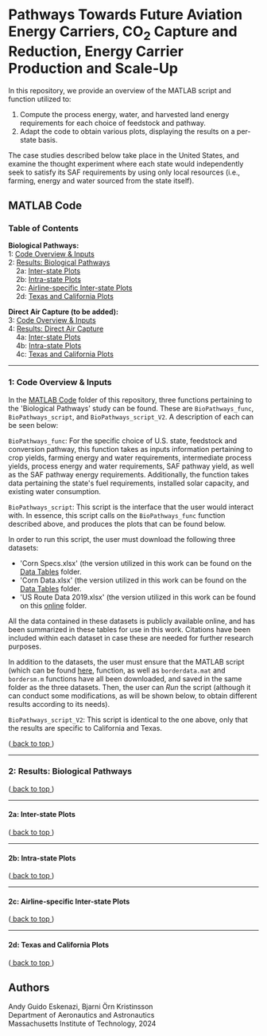 <a name="back_to_top"></a>
# Pathways Towards Future Aviation Energy Carriers, CO<sub>2</sub> Capture and Reduction, Energy Carrier Production and Scale-Up

In this repository, we provide an overview of the MATLAB script and function utilized to:
1) Compute the process energy, water, and harvested land energy requirements for each choice of feedstock and pathway.
2) Adapt the code to obtain various plots, displaying the results on a per-state basis.

The case studies described below take place in the United States, and examine the thought experiment where each state would independently seek to satisfy its SAF requirements by using only local resources (i.e., farming, energy and water sourced from the state itself).

## MATLAB Code

### Table of Contents

**Biological Pathways:** <br />
1: [ Code Overview & Inputs ](#overview) <br />
2: [ Results: Biological Pathways ](#results) <br />
&nbsp; &nbsp; 2a: [ Inter-state Plots ](#inter-state) <br />
&nbsp; &nbsp; 2b: [ Intra-state Plots ](#intra-state) <br />
&nbsp; &nbsp; 2c: [ Airline-specific Inter-state Plots ](#airline) <br />
&nbsp; &nbsp; 2d: [ Texas and California Plots ](#texascali)

**Direct Air Capture (to be added):** <br />
3: [ Code Overview & Inputs ](#overview2) <br />
4: [ Results: Direct Air Capture ](#results2) <br />
&nbsp; &nbsp; 4a: [ Inter-state Plots ](#inter-state2) <br />
&nbsp; &nbsp; 4b: [ Intra-state Plots ](#intra-state2) <br />
&nbsp; &nbsp; 4c: [ Texas and California Plots ](#texascali2)

---
<a name="overview"></a>
### 1: Code Overview & Inputs

In the [MATLAB Code](https://github.com/andyeske/SAF-pathways/tree/main/MATLAB%20Code) folder of this repository, three functions pertaining to the 'Biological Pathways' study can be found. These are ```BioPathways_func```, ```BioPathways_script```, and ```BioPathways_script_V2```. A description of each can be seen below:

```BioPathways_func```: For the specific choice of U.S. state, feedstock and conversion pathway, this function takes as inputs information pertaining to crop yields, farming energy and water requirements, intermediate process yields, process energy and water requirements, SAF pathway yield, as well as the SAF pathway energy requirements. Additionally, the function takes data pertaining the state's fuel requirements, installed solar capacity, and existing water consumption.

```BioPathways_script```: This script is the interface that the user would interact with. In essence, this script calls on the ```BioPathways_func``` function described above, and produces the plots that can be found below. 

In order to run this script, the user must download the following three datasets:
* 'Corn Specs.xlsx' (the version utilized in this work can be found on the [Data Tables](https://github.com/andyeske/SAF-pathways/tree/main/Data%20Tables) folder.
* 'Corn Data.xlsx' (the version utilized in this work can be found on the [Data Tables](https://github.com/andyeske/SAF-pathways/tree/main/Data%20Tables) folder.
* 'US Route Data 2019.xlsx' (the version utilized in this work can be found on this [online](https://mitprod-my.sharepoint.com/:f:/g/personal/andyeske_mit_edu/Ej3ZzrVDU-xLihXpZpC1rP4BTqM6xX6tsC07AbuM-7LDtw?e=sZmQcp) folder.

All the data contained in these datasets is publicly available online, and has been summarized in these tables for use in this work. Citations have been included within each dataset in case these are needed for further research purposes. 

In addition to the datasets, the user must ensure that the MATLAB script (which can be found [here](https://github.com/andyeske/SAF-pathways/tree/main/MATLAB%20Code), function, as well as ```borderdata.mat``` and ```bordersm.m``` functions have all been downloaded, and saved in the same folder as the three datasets. Then, the user can _Run_ the script (although it can conduct some modifications, as will be shown below, to obtain different results according to its needs).

```BioPathways_script_V2```: This script is identical to the one above, only that the results are specific to California and Texas. 

([ back to top ](#back_to_top))

---
<a name="results"></a>
### 2: Results: Biological Pathways

([ back to top ](#back_to_top))

---
<a name="inter-state"></a>
#### 2a: Inter-state Plots

([ back to top ](#back_to_top))

---
<a name="intra-state"></a>
#### 2b: Intra-state Plots

([ back to top ](#back_to_top))

---
<a name="airline"></a>
#### 2c: Airline-specific Inter-state Plots

([ back to top ](#back_to_top))

---
<a name="texascali"></a>
#### 2d: Texas and California Plots

([ back to top ](#back_to_top))

## Authors

Andy Guido Eskenazi, Bjarni Örn Kristinsson <br />
Department of Aeronautics and Astronautics <br />
Massachusetts Institute of Technology, 2024 <br />
